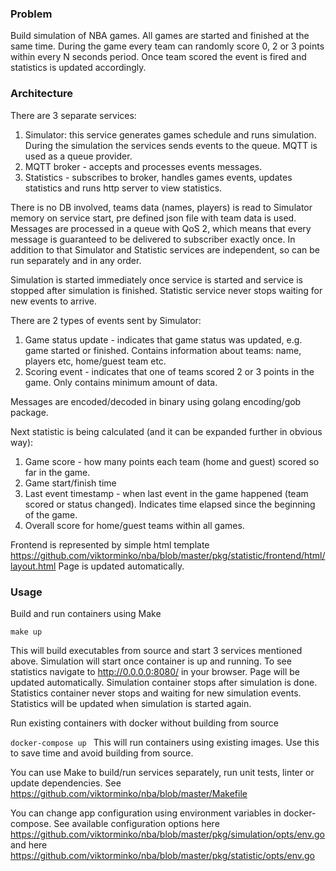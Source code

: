 ### Problem

Build simulation of NBA games. All games are started and finished at the same time. During the game every team 
can randomly score 0, 2 or 3 points within every N seconds period. Once team scored the event is fired and statistics is updated 
accordingly. 


### Architecture

There are 3 separate services: 
  1. Simulator: this service generates games schedule and runs simulation. During the simulation the services sends events to the 
  queue. MQTT is used as a queue provider. 
  2. MQTT broker - accepts and processes events messages. 
  3. Statistics - subscribes to broker, handles games events, updates statistics and runs http server to view statistics.
  
There is no DB involved, teams data (names, players) is read to Simulator memory on service start, pre defined json file with 
team data is used. Messages are processed in a queue with QoS 2, which means that every message is guaranteed to be delivered to 
subscriber exactly once. In addition to that Simulator and Statistic services are independent, so can be run separately and in any order. 

Simulation is started immediately once service is started and service is stopped after simulation is finished. Statistic service 
never stops waiting for new events to arrive. 

There are 2 types of events sent by Simulator: 

  1. Game status update - indicates that game status was updated, e.g. game started or finished. Contains information about teams: name, 
  players etc, home/guest team etc. 
  2. Scoring event - indicates that one of teams scored 2 or 3 points in the game. Only contains minimum amount of data. 
  
 Messages are encoded/decoded in binary using golang encoding/gob package.
  
Next statistic is being calculated (and it can be expanded further in obvious way): 

1. Game score - how many points each team (home and guest) scored so far in the game. 
2. Game start/finish time
3. Last event timestamp - when last event in the game happened (team scored or status changed). Indicates time elapsed since the 
beginning of the game. 
4. Overall score for home/guest teams within all games. 

Frontend is represented by simple html template https://github.com/viktorminko/nba/blob/master/pkg/statistic/frontend/html/layout.html 
Page is updated automatically. 

### Usage

Build and run containers using Make 

`
make up
`

This will build executables from source and start 3 services mentioned above. Simulation will start once container is up and running. 
To see statistics navigate to http://0.0.0.0:8080/ in your browser. Page will be updated automatically. 
Simulation container stops after simulation is done. Statistics container never stops and waiting for new simulation events. 
Statistics will be updated when simulation is started again. 


Run existing containers with docker without building from source

`
docker-compose up 
`
This will run containers using existing images. Use this to save time and avoid building from source.


You can use Make to build/run services separately, run unit tests, linter or update dependencies. 
See https://github.com/viktorminko/nba/blob/master/Makefile

You can change app configuration using environment variables in docker-compose. 
See available configuration options here https://github.com/viktorminko/nba/blob/master/pkg/simulation/opts/env.go and here https://github.com/viktorminko/nba/blob/master/pkg/statistic/opts/env.go
